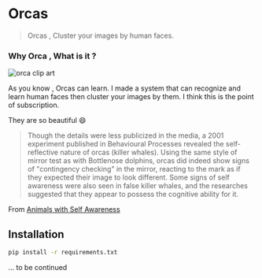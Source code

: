 # Orcas
> Orcas , Cluster your images by human faces.

### Why Orca , What is it ?

<img align="center" src="https://github.com/ahmdrz/orcas/blob/master/resources/orca.png" alt="orca clip art">

As you know , Orcas can learn. I made a system that can recognize and learn human faces then cluster your images by them.
I think this is the point of subscription.

They are so beautiful :smile:

> Though the details were less publicized in the media, a 2001 experiment published in Behavioural Processes revealed the self-reflective nature of orcas (killer whales). Using the same style of mirror test as with Bottlenose dolphins, orcas did indeed show signs of "contingency checking" in the mirror, reacting to the mark as if they expected their image to look different. Some signs of self awareness were also seen in false killer whales, and the researches suggested that they appear to possess the cognitive ability for it.

From [Animals with Self Awareness](http://www.world-of-lucid-dreaming.com/10-animals-with-self-awareness.html#orcas)

## Installation

```bash
pip install -r requirements.txt
```

... to be continued
